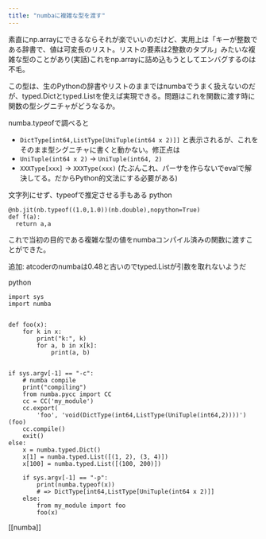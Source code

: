 ```yaml
---
title: "numbaに複雑な型を渡す"
---
```


素直にnp.arrayにできるならそれが楽でいいのだけど、実用上は「キーが整数である辞書で、値は可変長のリスト。リストの要素は2整数のタプル」みたいな複雑な型のことがあり(実話)これをnp.arrayに詰め込もうとしてエンバグするのは不毛。

この型は、生のPythonの辞書やリストのままではnumbaでうまく扱えないのだが、typed.Dictとtyped.Listを使えば実現できる。問題はこれを関数に渡す時に関数の型シグニチャがどうなるか。

numba.typeofで調べると
- `DictType[int64,ListType[UniTuple(int64 x 2)]]`
と表示されるが、これをそのまま型シグニチャに書くと動かない。修正点は
- `UniTuple(int64 x 2)` → `UniTuple(int64, 2)`
- `XXXType[xxx]` → `XXXType(xxx)`
(たぶんこれ、パーサを作らないでevalで解決してる。だからPython的文法にする必要がある)

文字列にせず、typeofで推定させる手もある
python

```
@nb.jit(nb.typeof((1.0,1.0))(nb.double),nopython=True)
def f(a):
  return a,a
```


これで当初の目的である複雑な型の値をnumbaコンパイル済みの関数に渡すことができた。

追加: atcoderのnumbaは0.48と古いのでtyped.Listが引数を取れないようだ

python

```
import sys
import numba


def foo(x):
    for k in x:
        print("k:", k)
        for a, b in x[k]:
            print(a, b)


if sys.argv[-1] == "-c":
    # numba compile
    print("compiling")
    from numba.pycc import CC
    cc = CC('my_module')
    cc.export(
        'foo', 'void(DictType(int64,ListType(UniTuple(int64,2))))')(foo)
    cc.compile()
    exit()
else:
    x = numba.typed.Dict()
    x[1] = numba.typed.List([(1, 2), (3, 4)])
    x[100] = numba.typed.List([(100, 200)])

    if sys.argv[-1] == "-p":
        print(numba.typeof(x))
        # => DictType[int64,ListType[UniTuple(int64 x 2)]]
    else:
        from my_module import foo
        foo(x)
```


[[numba]]
